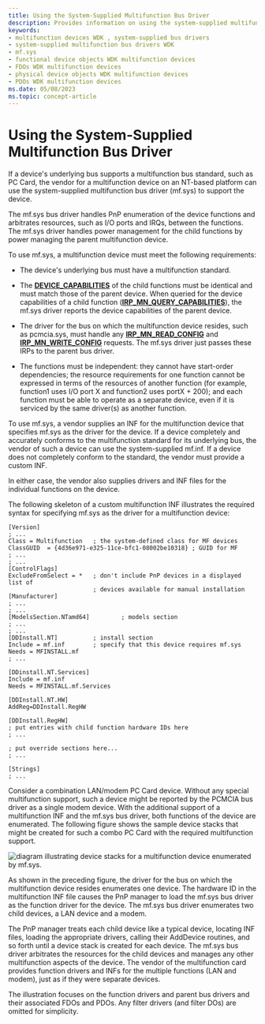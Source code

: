 ```yaml
---
title: Using the System-Supplied Multifunction Bus Driver
description: Provides information on using the system-supplied multifunction bus driver.
keywords:
- multifunction devices WDK , system-supplied bus drivers
- system-supplied multifunction bus drivers WDK
- mf.sys
- functional device objects WDK multifunction devices
- FDOs WDK multifunction devices
- physical device objects WDK multifunction devices
- PDOs WDK multifunction devices
ms.date: 05/08/2023
ms.topic: concept-article
---
```


# Using the System-Supplied Multifunction Bus Driver

If a device's underlying bus supports a multifunction bus standard, such as PC Card, the vendor for a multifunction device on an NT-based platform can use the system-supplied multifunction bus driver (mf.sys) to support the device.

The mf.sys bus driver handles PnP enumeration of the device functions and arbitrates resources, such as I/O ports and IRQs, between the functions. The mf.sys driver handles power management for the child functions by power managing the parent multifunction device.

To use mf.sys, a multifunction device must meet the following requirements:

- The device's underlying bus must have a multifunction standard.

- The [**DEVICE_CAPABILITIES**](/windows-hardware/drivers/ddi/wdm/ns-wdm-_device_capabilities) of the child functions must be identical and must match those of the parent device. When queried for the device capabilities of a child function ([**IRP_MN_QUERY_CAPABILITIES**](../kernel/irp-mn-query-capabilities.md)), the mf.sys driver reports the device capabilities of the parent device.

- The driver for the bus on which the multifunction device resides, such as pcmcia.sys, must handle any [**IRP_MN_READ_CONFIG**](../kernel/irp-mn-read-config.md) and [**IRP_MN_WRITE_CONFIG**](../kernel/irp-mn-write-config.md) requests. The mf.sys driver just passes these IRPs to the parent bus driver.

- The functions must be independent: they cannot have start-order dependencies; the resource requirements for one function cannot be expressed in terms of the resources of another function (for example, function1 uses I/O port X and function2 uses portX + 200); and each function must be able to operate as a separate device, even if it is serviced by the same driver(s) as another function.

To use mf.sys, a vendor supplies an INF for the multifunction device that specifies mf.sys as the driver for the device. If a device completely and accurately conforms to the multifunction standard for its underlying bus, the vendor of such a device can use the system-supplied mf.inf. If a device does not completely conform to the standard, the vendor must provide a custom INF.

In either case, the vendor also supplies drivers and INF files for the individual functions on the device.

The following skeleton of a custom multifunction INF illustrates the required syntax for specifying mf.sys as the driver for a multifunction device:

```inf
[Version]
; ...
Class = Multifunction   ; the system-defined class for MF devices
ClassGUID  = {4d36e971-e325-11ce-bfc1-08002be10318} ; GUID for MF
; ...
; ...
[ControlFlags]
ExcludeFromSelect = *   ; don't include PnP devices in a displayed list of
                        ; devices available for manual installation
[Manufacturer]
; ...
; ...
[ModelsSection.NTamd64]         ; models section
; ...
; ...
[DDInstall.NT]          ; install section
Include = mf.inf        ; specify that this device requires mf.sys
Needs = MFINSTALL.mf
; ...

[DDinstall.NT.Services]
Include = mf.inf
Needs = MFINSTALL.mf.Services

[DDInstall.NT.HW]
AddReg=DDInstall.RegHW

[DDInstall.RegHW]
; put entries with child function hardware IDs here
; ...

; put override sections here...
; ...

[Strings]
; ...
```

Consider a combination LAN/modem PC Card device. Without any special multifunction support, such a device might be reported by the PCMCIA bus driver as a single modem device. With the additional support of a multifunction INF and the mf.sys bus driver, both functions of the device are enumerated. The following figure shows the sample device stacks that might be created for such a combo PC Card with the required multifunction support.

![diagram illustrating device stacks for a multifunction device enumerated by mf.sys.](images/mf-layers.png)

As shown in the preceding figure, the driver for the bus on which the multifunction device resides enumerates one device. The hardware ID in the multifunction INF file causes the PnP manager to load the mf.sys bus driver as the function driver for the device. The mf.sys bus driver enumerates two child devices, a LAN device and a modem.

The PnP manager treats each child device like a typical device, locating INF files, loading the appropriate drivers, calling their AddDevice routines, and so forth until a device stack is created for each device. The mf.sys bus driver arbitrates the resources for the child devices and manages any other multifunction aspects of the device. The vendor of the multifunction card provides function drivers and INFs for the multiple functions (LAN and modem), just as if they were separate devices.

The illustration focuses on the function drivers and parent bus drivers and their associated FDOs and PDOs. Any filter drivers (and filter DOs) are omitted for simplicity.
